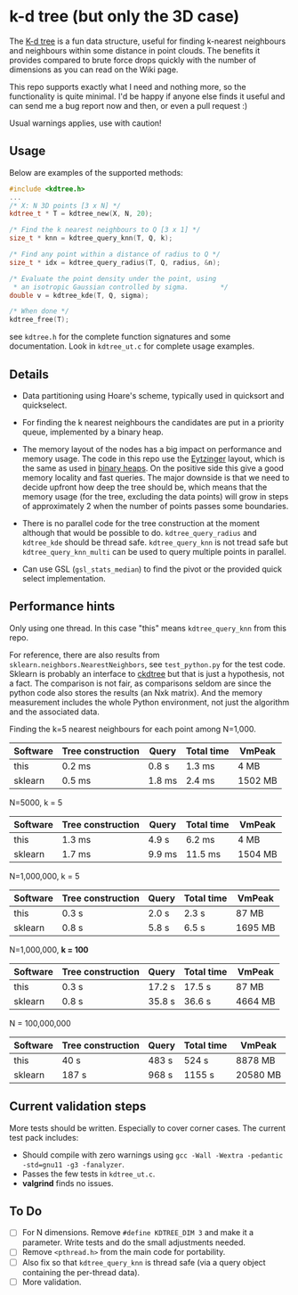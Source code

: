 # k-d tree (but only the 3D case)

The [K-d tree](https://en.wikipedia.org/wiki/K-d_tree) is a fun data
structure, useful for finding k-nearest neighbours and neighbours
within some distance in point clouds. The benefits it provides
compared to brute force drops quickly with the number of dimensions as
you can read on the Wiki page.

This repo supports exactly what I need and nothing more, so the
functionality is quite minimal. I'd be happy if anyone else finds it
useful and can send me a bug report now and then, or even a pull
request :)

Usual warnings applies, use with caution!

## Usage
Below are examples of the supported methods:

``` C++
#include <kdtree.h>
...
/* X: N 3D points [3 x N] */
kdtree_t * T = kdtree_new(X, N, 20);

/* Find the k nearest neighbours to Q [3 x 1] */
size_t * knn = kdtree_query_knn(T, Q, k);

/* Find any point within a distance of radius to Q */
size_t * idx = kdtree_query_radius(T, Q, radius, &n);

/* Evaluate the point density under the point, using
 * an isotropic Gaussian controlled by sigma.        */
double v = kdtree_kde(T, Q, sigma);

/* When done */
kdtree_free(T);
```

see `kdtree.h` for the complete function signatures and some
documentation. Look in `kdtree_ut.c` for complete usage examples.

## Details
- Data partitioning using Hoare's scheme, typically used in
  quicksort and quickselect.

- For finding the k nearest neighbours the candidates are put in a
  priority queue, implemented by a binary heap.

- The memory layout of the nodes has a big impact on performance and
  memory usage. The code in this repo use the
  [Eytzinger](https://arxiv.org/abs/1509.05053) layout, which is the
  same as used in [binary
  heaps](https://en.wikipedia.org/wiki/Binary_heap). On the positive
  side this give a good memory locality and fast queries. The major
  downside is that we need to decide upfront how deep the tree should
  be, which means that the memory usage (for the tree, excluding the
  data points) will grow in steps of approximately 2 when the number
  of points passes some boundaries.

- There is no parallel code for the tree construction at the moment
  although that would be possible to do. `kdtree_query_radius` and
  `kdtree_kde` should be thread safe. `kdtree_query_knn` is not tread safe
  but `kdtree_query_knn_multi` can be used to query multiple points in
  parallel.

- Can use GSL (`gsl_stats_median`) to find the pivot or the provided
  quick select implementation.

## Performance hints

Only using one thread. In this case "this" means `kdtree_query_knn`
from this repo.

For reference, there are also results from
`sklearn.neighbors.NearestNeighbors`, see `test_python.py` for the
test code. Sklearn is probably an interface to
[ckdtree](https://github.com/scipy/scipy/tree/main/scipy/spatial/ckdtree/src)
but that is just a hypothesis, not a fact. The comparison is not fair,
as comparisons seldom are since the python code also stores the
results (an Nxk matrix). And the memory measurement includes the whole
Python environment, not just the algorithm and the associated data.

Finding the k=5 nearest neighbours for each point among
N=1,000.


| Software | Tree construction |  Query | Total time |  VmPeak |
| -------- | ----------------- | ------ | ---------- | ------- |
| this     |            0.2 ms | 0.8 s  |     1.3 ms |    4 MB |
| sklearn  |            0.5 ms | 1.8 ms |     2.4 ms | 1502 MB |

N=5000, k = 5

| Software | Tree construction |  Query | Total time |  VmPeak |
| -------- | ----------------- | ------ | ---------- | ------- |
| this     |            1.3 ms | 4.9 s  |     6.2 ms |    4 MB |
| sklearn  |            1.7 ms | 9.9 ms |    11.5 ms | 1504 MB |

N=1,000,000, k = 5

| Software | Tree construction | Query | Total time |  VmPeak |
| -------- | ----------------- | ----- | ---------- | ------- |
| this     |             0.3 s | 2.0 s |      2.3 s |   87 MB |
| sklearn  |             0.8 s | 5.8 s |      6.5 s | 1695 MB |


N=1,000,000, **k = 100**

| Software | Tree construction | Query | Total time |  VmPeak |
| -------- | ----------------- | ----- | ---------- | ------- |
| this     |            0.3 s  |17.2 s |     17.5 s |   87 MB |
| sklearn  |            0.8 s  |35.8 s |     36.6 s | 4664 MB |

N = 100,000,000

| Software | Tree construction | Query | Total time |   VmPeak |
| -------- | ----------------- | ----- | ---------- | -------- |
| this     |              40 s | 483 s |      524 s |  8878 MB |
| sklearn  |             187 s | 968 s |     1155 s | 20580 MB |



## Current validation steps

More tests should be written. Especially to cover corner cases. The
current test pack includes:

- Should compile with zero warnings using `gcc -Wall -Wextra -pedantic -std=gnu11 -g3 -fanalyzer`.
- Passes the few tests in `kdtree_ut.c`.
- **valgrind** finds no issues.

## To Do
- [ ] For N dimensions. Remove `#define KDTREE_DIM 3` and make it a
      parameter. Write tests and do the small adjustments needed.
- [ ] Remove `<pthread.h>` from the main code for portability.
- [ ] Also fix so that `kdtree_query_knn` is thread safe (via a query
      object containing the per-thread data).
- [ ] More validation.
